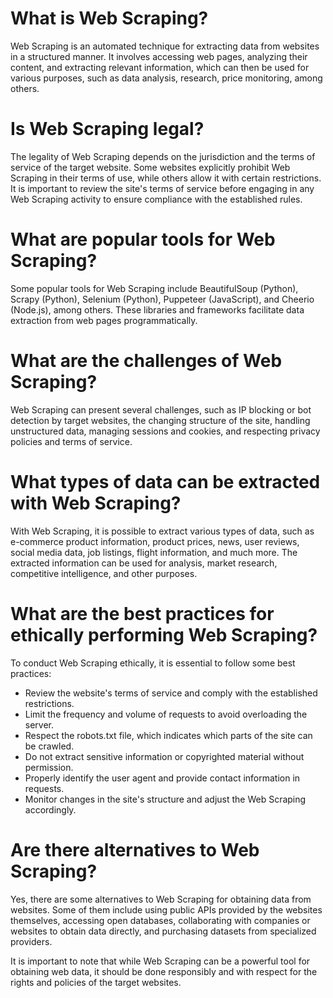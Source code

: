 # What is Web Scraping?
Web Scraping is an automated technique for extracting data from websites in a structured manner. It involves accessing web pages, analyzing their content, and extracting relevant information, which can then be used for various purposes, such as data analysis, research, price monitoring, among others.

# Is Web Scraping legal?
The legality of Web Scraping depends on the jurisdiction and the terms of service of the target website. Some websites explicitly prohibit Web Scraping in their terms of use, while others allow it with certain restrictions. It is important to review the site's terms of service before engaging in any Web Scraping activity to ensure compliance with the established rules.

# What are popular tools for Web Scraping?
 Some popular tools for Web Scraping include BeautifulSoup (Python), Scrapy (Python), Selenium (Python), Puppeteer (JavaScript), and Cheerio (Node.js), among others. These libraries and frameworks facilitate data extraction from web pages programmatically.

# What are the challenges of Web Scraping?
Web Scraping can present several challenges, such as IP blocking or bot detection by target websites, the changing structure of the site, handling unstructured data, managing sessions and cookies, and respecting privacy policies and terms of service.

# What types of data can be extracted with Web Scraping?
With Web Scraping, it is possible to extract various types of data, such as e-commerce product information, product prices, news, user reviews, social media data, job listings, flight information, and much more. The extracted information can be used for analysis, market research, competitive intelligence, and other purposes.

# What are the best practices for ethically performing Web Scraping?
 To conduct Web Scraping ethically, it is essential to follow some best practices:
  - Review the website's terms of service and comply with the established restrictions.
  - Limit the frequency and volume of requests to avoid overloading the server.
  - Respect the robots.txt file, which indicates which parts of the site can be crawled.
  - Do not extract sensitive information or copyrighted material without permission.
  - Properly identify the user agent and provide contact information in requests.
  - Monitor changes in the site's structure and adjust the Web Scraping accordingly.

# Are there alternatives to Web Scraping?
Yes, there are some alternatives to Web Scraping for obtaining data from websites. Some of them include using public APIs provided by the websites themselves, accessing open databases, collaborating with companies or websites to obtain data directly, and purchasing datasets from specialized providers.

It is important to note that while Web Scraping can be a powerful tool for obtaining web data, it should be done responsibly and with respect for the rights and policies of the target websites.
